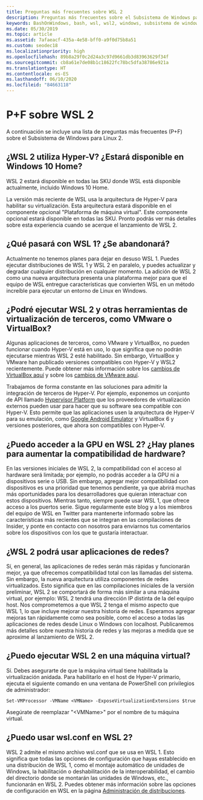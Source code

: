 ```yaml
---
title: Preguntas más frecuentes sobre WSL 2
description: Preguntas más frecuentes sobre el Subsistema de Windows para Linux 2
keywords: BashOnWindows, bash, wsl, wsl2, windows, subsistema de windows para linux, subsistemawindows, ubuntu, debian, suse, windows 10, instalación
ms.date: 05/30/2019
ms.topic: article
ms.assetid: 7afaeacf-435a-4e58-bff0-a9f0d75b8a51
ms.custom: seodec18
ms.localizationpriority: high
ms.openlocfilehash: 89b8a29f0c2d24a3c97d9661db3d83963629f34f
ms.sourcegitcommit: cb8a61e7de08b1c18622fc78bc5dfa38786e921a
ms.translationtype: HT
ms.contentlocale: es-ES
ms.lasthandoff: 06/10/2020
ms.locfileid: "84663118"
---
```

# <a name="wsl-2-faqs"></a>P+F sobre WSL 2

A continuación se incluye una lista de preguntas más frecuentes (P+F) sobre el Subsistema de Windows para Linux 2.

## <a name="does-wsl-2-use-hyper-v-will-it-be-available-on-windows-10-home"></a>¿WSL 2 utiliza Hyper-V? ¿Estará disponible en Windows 10 Home?

WSL 2 estará disponible en todas las SKU donde WSL está disponible actualmente, incluido Windows 10 Home.

La versión más reciente de WSL usa la arquitectura de Hyper-V para habilitar su virtualización. Esta arquitectura estará disponible en el componente opcional "Plataforma de máquina virtual". Este componente opcional estará disponible en todas las SKU. Pronto podrás ver más detalles sobre esta experiencia cuando se acerque el lanzamiento de WSL 2.

## <a name="what-will-happen-to-wsl-1-will-it-be-abandoned"></a>¿Qué pasará con WSL 1? ¿Se abandonará?

Actualmente no tenemos planes para dejar en desuso WSL 1. Puedes ejecutar distribuciones de WSL 1 y WSL 2 en paralelo, y puedes actualizar y degradar cualquier distribución en cualquier momento. La adición de WSL 2 como una nueva arquitectura presenta una plataforma mejor para que el equipo de WSL entregue características que convierten WSL en un método increíble para ejecutar un entorno de Linux en Windows.

## <a name="will-i-be-able-to-run-wsl-2-and-other-3rd-party-virtualization-tools-such-as-vmware-or-virtualbox"></a>¿Podré ejecutar WSL 2 y otras herramientas de virtualización de terceros, como VMware o VirtualBox?

Algunas aplicaciones de terceros, como VMware y VirtualBox, no pueden funcionar cuando Hyper-V está en uso, lo que significa que no podrán ejecutarse mientras WSL 2 esté habilitado. Sin embargo, VirtualBox y VMware han publicado versiones compatibles con Hyper-V y WSL2 recientemente. Puede obtener más información sobre los [cambios de VirtualBox aquí][1] y sobre los [cambios de VMware aquí][4].

Trabajamos de forma constante en las soluciones para admitir la integración de terceros de Hyper-V. Por ejemplo, exponemos un conjunto de API llamado [Hypervisor Platform][2] que los proveedores de virtualización externos pueden usar para hacer que su software sea compatible con Hyper-V. Esto permite que las aplicaciones usen la arquitectura de Hyper-V para su emulación, como [Google Android Emulator][3] y VirtualBox 6 y versiones posteriores, que ahora son compatibles con Hyper-V.

## <a name="can-i-access-the-gpu-in-wsl-2-are-there-plans-to-increase-hardware-support"></a>¿Puedo acceder a la GPU en WSL 2? ¿Hay planes para aumentar la compatibilidad de hardware?

En las versiones iniciales de WSL 2, la compatibilidad con el acceso al hardware será limitada; por ejemplo, no podrás acceder a la GPU ni a dispositivos serie o USB. Sin embargo, agregar mejor compatibilidad con dispositivos es una prioridad que tenemos pendiente, ya que abrirá muchas más oportunidades para los desarrolladores que quieran interactuar con estos dispositivos. Mientras tanto, siempre puede usar WSL 1, que ofrece acceso a los puertos serie. Sigue regularmente este blog y a los miembros del equipo de WSL en Twitter para mantenerte informado sobre las características más recientes que se integran en las compilaciones de Insider, y ponte en contacto con nosotros para enviarnos tus comentarios sobre los dispositivos con los que te gustaría interactuar.

## <a name="will-wsl-2-be-able-to-use-networking-applications"></a>¿WSL 2 podrá usar aplicaciones de redes?

Sí, en general, las aplicaciones de redes serán más rápidas y funcionarán mejor, ya que ofrecemos compatibilidad total con las llamadas del sistema. Sin embargo, la nueva arquitectura utiliza componentes de redes virtualizados. Esto significa que en las compilaciones iniciales de la versión preliminar, WSL 2 se comportará de forma más similar a una máquina virtual, por ejemplo: WSL 2 tendrá una dirección IP distinta de la del equipo host. Nos comprometemos a que WSL 2 tenga el mismo aspecto que WSL 1, lo que incluye mejorar nuestra historia de redes. Esperamos agregar mejoras tan rápidamente como sea posible, como el acceso a todas las aplicaciones de redes desde Linux o Windows con localhost. Publicaremos más detalles sobre nuestra historia de redes y las mejoras a medida que se aproxime al lanzamiento de WSL 2.

## <a name="can-i-run-wsl-2-in-a-virtual-machine"></a>¿Puedo ejecutar WSL 2 en una máquina virtual?

Sí. Debes asegurarte de que la máquina virtual tiene habilitada la virtualización anidada. Para habilitarlo en el host de Hyper-V primario, ejecuta el siguiente comando en una ventana de PowerShell con privilegios de administrador:

`Set-VMProcessor -VMName <VMName> -ExposeVirtualizationExtensions $true`

Asegúrate de reemplazar "&lt;VMName&gt;" por el nombre de tu máquina virtual.

## <a name="can-i-use-wslconf-in-wsl-2"></a>¿Puedo usar wsl.conf en WSL 2?

WSL 2 admite el mismo archivo wsl.conf que se usa en WSL 1. Esto significa que todas las opciones de configuración que hayas establecido en una distribución de WSL 1, como el montaje automático de unidades de Windows, la habilitación o deshabilitación de la interoperabilidad, el cambio del directorio donde se montarán las unidades de Windows, etc., funcionarán en WSL 2. Puedes obtener más información sobre las opciones de configuración en WSL en la página [Administración de distribuciones](./wsl-config.md).

 [1]: https://www.virtualbox.org/wiki/Changelog-6.0
 [2]: https://docs.microsoft.com/virtualization/api/
 [3]: https://devblogs.microsoft.com/visualstudio/hyper-v-android-emulator-support/
 [4]: https://blogs.vmware.com/workstation/2020/01/vmware-workstation-tech-preview-20h1.html
